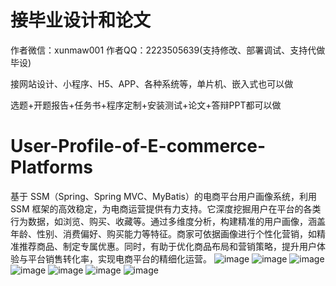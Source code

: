 # 接毕业设计和论文
作者微信：xunmaw001  作者QQ：2223505639(支持修改、部署调试、支持代做毕设)

接网站设计、小程序、H5、APP、各种系统等，单片机、嵌入式也可以做

选题+开题报告+任务书+程序定制+安装测试+论文+答辩PPT都可以做
# User-Profile-of-E-commerce-Platforms
基于 SSM（Spring、Spring MVC、MyBatis）的电商平台用户画像系统，利用 SSM 框架的高效稳定，为电商运营提供有力支持。它深度挖掘用户在平台的各类行为数据，如浏览、购买、收藏等。通过多维度分析，构建精准的用户画像，涵盖年龄、性别、消费偏好、购买能力等特征。商家可依据画像进行个性化营销，如精准推荐商品、制定专属优惠。同时，有助于优化商品布局和营销策略，提升用户体验与平台销售转化率，实现电商平台的精细化运营。 
![image](https://github.com/user-attachments/assets/40727707-1678-4e0d-9947-647aac6e1dea)
![image](https://github.com/user-attachments/assets/8531feb8-6398-41d4-98b2-c343e4072cb2)
![image](https://github.com/user-attachments/assets/dca82253-d717-4892-8ae8-e7a120cabc8f)
![image](https://github.com/user-attachments/assets/13cc01db-f90b-4026-97c0-faf101e1c6fa)
![image](https://github.com/user-attachments/assets/64f717e7-287a-4070-9ab0-e84f08317a2e)
![image](https://github.com/user-attachments/assets/c46a0268-e829-49d9-a1c2-18f0172d841f)
![image](https://github.com/user-attachments/assets/158043f3-39bd-4f1a-858b-8a15011fd69e)
